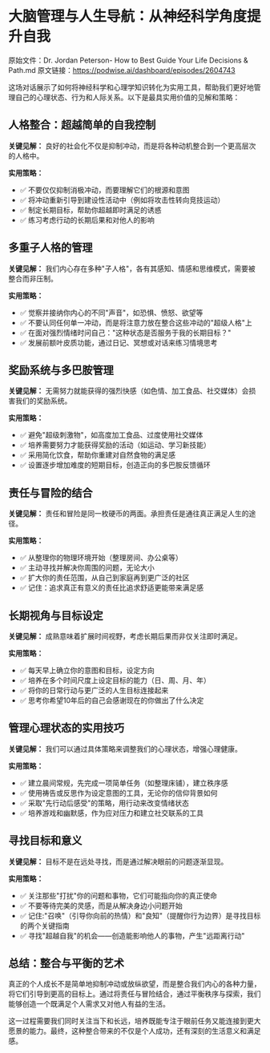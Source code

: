 # 大脑管理与人生导航：从神经科学角度提升自我

原始文件：Dr. Jordan Peterson- How to Best Guide Your Life Decisions & Path.md
原文链接：https://podwise.ai/dashboard/episodes/2604743

这场对话展示了如何将神经科学和心理学知识转化为实用工具，帮助我们更好地管理自己的心理状态、行为和人际关系。以下是最具实用价值的见解和策略：

## 人格整合：超越简单的自我控制

**关键见解：** 良好的社会化不仅是抑制冲动，而是将各种动机整合到一个更高层次的人格中。

**实用策略：**
- ✅ 不要仅仅抑制消极冲动，而要理解它们的根源和意图
- ✅ 将冲动重新引导到建设性活动中（例如将攻击性转向竞技运动）
- ✅ 制定长期目标，帮助你超越即时满足的诱惑
- ✅ 练习考虑行动的长期后果和对他人的影响

## 多重子人格的管理

**关键见解：** 我们内心存在多种"子人格"，各有其感知、情感和思维模式，需要被整合而非压制。

**实用策略：**
- ✅ 觉察并接纳你内心的不同"声音"，如恐惧、愤怒、欲望等
- ✅ 不要认同任何单一冲动，而是将注意力放在整合这些冲动的"超级人格"上
- ✅ 在面对强烈情绪时问自己："这种状态是否服务于我的长期目标？"
- ✅ 发展前额叶皮质功能，通过日记、冥想或对话来练习情境思考

## 奖励系统与多巴胺管理

**关键见解：** 无需努力就能获得的强烈快感（如色情、加工食品、社交媒体）会损害我们的奖励系统。

**实用策略：**
- ✅ 避免"超级刺激物"，如高度加工食品、过度使用社交媒体
- ✅ 培养需要努力才能获得奖励的活动（如运动、学习新技能）
- ✅ 采用简化饮食，帮助你重建对自然食物的满足感
- ✅ 设置逐步增加难度的短期目标，创造正向的多巴胺反馈循环

## 责任与冒险的结合

**关键见解：** 责任和冒险是同一枚硬币的两面。承担责任是通往真正满足人生的途径。

**实用策略：**
- ✅ 从整理你的物理环境开始（整理房间、办公桌等）
- ✅ 主动寻找并解决你周围的问题，无论大小
- ✅ 扩大你的责任范围，从自己到家庭再到更广泛的社区
- ✅ 记住：追求真正有意义的责任比追求舒适更能带来满足感

## 长期视角与目标设定

**关键见解：** 成熟意味着扩展时间视野，考虑长期后果而非仅关注即时满足。

**实用策略：**
- ✅ 每天早上确立你的意图和目标，设定方向
- ✅ 培养在多个时间尺度上设定目标的能力（日、周、月、年）
- ✅ 将你的日常行动与更广泛的人生目标连接起来
- ✅ 思考你希望10年后的自己会感谢现在的你做出了什么决定

## 管理心理状态的实用技巧

**关键见解：** 我们可以通过具体策略来调整我们的心理状态，增强心理健康。

**实用策略：**
- ✅ 建立晨间常规，先完成一项简单任务（如整理床铺），建立秩序感
- ✅ 使用祷告或反思作为设定意图的工具，无论你的信仰背景如何
- ✅ 采取"先行动后感受"的策略，用行动来改变情绪状态
- ✅ 培养游戏和幽默感，作为应对压力和建立社交联系的工具

## 寻找目标和意义

**关键见解：** 目标不是在远处寻找，而是通过解决眼前的问题逐渐显现。

**实用策略：**
- ✅ 关注那些"打扰"你的问题和事物，它们可能指向你的真正使命
- ✅ 不要等待完美的灵感，而是从解决身边小问题开始
- ✅ 记住:"召唤"（引导你向前的热情）和"良知"（提醒你行为边界）是寻找目标的两个关键指南
- ✅ 寻找"超越自我"的机会——创造能影响他人的事物，产生"远距离行动"

## 总结：整合与平衡的艺术

真正的个人成长不是简单地抑制冲动或放纵欲望，而是整合我们内心的各种力量，将它们引导到更高的目标上。通过将责任与冒险结合，通过平衡秩序与探索，我们能够创造一个既满足个人需求又对他人有益的生活。

这一过程需要我们同时关注当下和长远，培养既能专注于眼前任务又能连接到更大愿景的能力。最终，这种整合带来的不仅是个人成功，还有深刻的生活意义和满足感。
